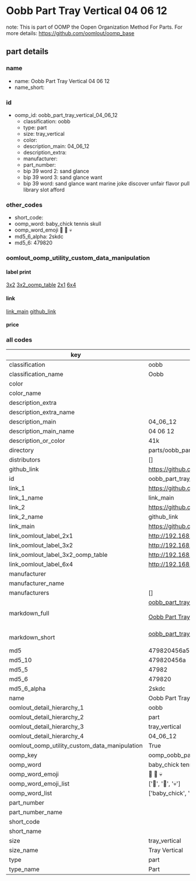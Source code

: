 # Oobb Part Tray Vertical 04 06 12  

note: This is part of OOMP the Oopen Organization Method For Parts. For more details: https://github.com/oomlout/oomp_base

##  part details





### name
* name: Oobb Part Tray Vertical 04 06 12
* name_short: 
### id
* oomp_id: oobb_part_tray_vertical_04_06_12
  * classification: oobb
  * type: part
  * size: tray_vertical
  * color: 
  * description_main: 04_06_12
  * description_extra: 
  * manufacturer: 
  * part_number: 
  * bip 39 word 2: sand glance
  * bip 39 word 3: sand glance want
  * bip 39 word: sand glance want marine joke discover unfair flavor pull library slot afford

### other_codes
* short_code: 
* oomp_word: baby_chick tennis skull
* oomp_word_emoji :baby_chick: :tennis: :skull:
* md5_6_alpha: 2skdc
* md5_6: 479820






### oomlout_oomp_utility_custom_data_manipulation
#### label print
[3x2](http://192.168.1.245:1112/?label=oomp%202skdc)
[3x2_oomp_table](http://192.168.1.107:1112/?label=oomp%202skdc)
[2x1](http://192.168.1.242:1112/?label=oomp%202skdc)
[6x4](http://192.168.1.55:1112/?label=oomp%202skdc)    

#### link

[link_main](https://github.com/oomlout/oomlout_oomp_current_version_messy/tree/main/parts/oobb_part_tray_vertical_04_06_12) [github_link](https://github.com/oomlout/oomlout_oomp_part_src/tree/main/parts/oobb_part_tray_vertical_04_06_12)                             

#### price







### all codes 
| key | value |  
| --- | --- |  
| classification | oobb |  
| classification_name | Oobb |  
| color |  |  
| color_name |  |  
| description_extra |  |  
| description_extra_name |  |  
| description_main | 04_06_12 |  
| description_main_name | 04 06 12 |  
| description_or_color | 41k |  
| directory | parts/oobb_part_tray_vertical_04_06_12 |  
| distributors | [] |  
| github_link | https://github.com/oomlout/oomlout_oomp_part_src/tree/main/parts/oobb_part_tray_vertical_04_06_12 |  
| id | oobb_part_tray_vertical_04_06_12 |  
| link_1 | https://github.com/oomlout/oomlout_oomp_current_version_messy/tree/main/parts/oobb_part_tray_vertical_04_06_12 |  
| link_1_name | link_main |  
| link_2 | https://github.com/oomlout/oomlout_oomp_part_src/tree/main/parts/oobb_part_tray_vertical_04_06_12 |  
| link_2_name | github_link |  
| link_main | https://github.com/oomlout/oomlout_oomp_current_version_messy/tree/main/parts/oobb_part_tray_vertical_04_06_12 |  
| link_oomlout_label_2x1 | http://192.168.1.242:1112/?label=oomp%202skdc |  
| link_oomlout_label_3x2 | http://192.168.1.245:1112/?label=oomp%202skdc |  
| link_oomlout_label_3x2_oomp_table | http://192.168.1.107:1112/?label=oomp%202skdc |  
| link_oomlout_label_6x4 | http://192.168.1.55:1112/?label=oomp%202skdc |  
| manufacturer |  |  
| manufacturer_name |  |  
| manufacturers | [] |  
| markdown_full | [oobb_part_tray_vertical_04_06_12](https://github.com/oomlout/oomlout_oomp_current_version_messy/tree/main/parts/oobb_part_tray_vertical_04_06_12)<br>[](https://github.com/oomlout/oomlout_oomp_current_version_messy/tree/main/parts/oobb_part_tray_vertical_04_06_12)<br>[Oobb Part Tray Vertical 04 06 12](https://github.com/oomlout/oomlout_oomp_current_version_messy/tree/main/parts/oobb_part_tray_vertical_04_06_12)<br><br> |  
| markdown_short | [oobb_part_tray_vertical_04_06_12](https://github.com/oomlout/oomlout_oomp_current_version_messy/tree/main/parts/oobb_part_tray_vertical_04_06_12)<br><br> |  
| md5 | 479820456a58bda0fbbc2881edd8adf9 |  
| md5_10 | 479820456a |  
| md5_5 | 47982 |  
| md5_6 | 479820 |  
| md5_6_alpha | 2skdc |  
| name | Oobb Part Tray Vertical 04 06 12 |  
| oomlout_detail_hierarchy_1 | oobb |  
| oomlout_detail_hierarchy_2 | part |  
| oomlout_detail_hierarchy_3 | tray_vertical |  
| oomlout_detail_hierarchy_4 | 04_06_12 |  
| oomlout_oomp_utility_custom_data_manipulation | True |  
| oomp_key | oomp_oobb_part_tray_vertical_04_06_12 |  
| oomp_word | baby_chick tennis skull |  
| oomp_word_emoji | :baby_chick: :tennis: :skull: |  
| oomp_word_emoji_list | [':baby_chick:', ':tennis:', ':skull:'] |  
| oomp_word_list | ['baby_chick', 'tennis', 'skull'] |  
| part_number |  |  
| part_number_name |  |  
| short_code |  |  
| short_name |  |  
| size | tray_vertical |  
| size_name | Tray Vertical |  
| type | part |  
| type_name | Part |  
